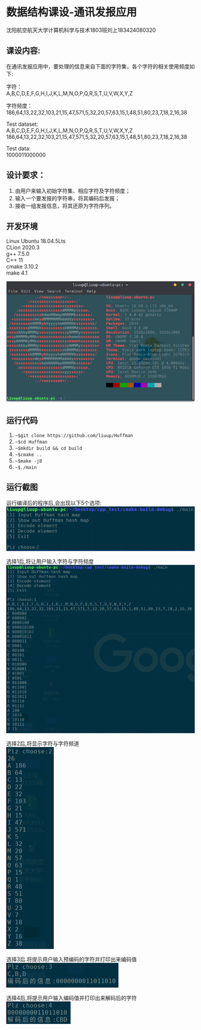 # 数据结构课设-通讯发报应用
沈阳航空航天大学计算机科学与技术1803班刘上183424080320  

## 课设内容:
在通讯发报应用中，要处理的信息来自下面的字符集，各个字符的相关使用频度如下:   

字符：  
A,B,C,D,E,F,G,H,I,J,K,L,M,N,O,P,Q,R,S,T,U,V,W,X,Y,Z 

字符频度：  
186,64,13,22,32,103,21,15,47,571,5,32,20,57,63,15,1,48,51,80,23,7,18,2,16,38 

Test dataset:  
A,B,C,D,E,F,G,H,I,J,K,L,M,N,O,P,Q,R,S,T,U,V,W,X,Y,Z  
186,64,13,22,32,103,21,15,47,571,5,32,20,57,63,15,1,48,51,80,23,7,18,2,16,38

Test data:  
1000011000000

## 设计要求： 
1. 由用户来输入初始字符集、相应字符及字符频度； 
2. 输入一个要发报的字符串，将其编码后发报； 
3. 接收一组发报信息，将其还原为字符序列。 

## 开发环境
Linux Ubuntu 18.04.5Lts  
CLion 2020.3  
g++ 7.5.0  
C++ 11  
cmake 3.10.2    
make 4.1  

![](./img/Screenshotfrom2020-10-0516-24-53.png)

## 运行代码
1. ```~$git clone https://github.com/liuup/Huffman```
2. ```~$cd Huffman```
3. ```~$mkdir build && cd build```
4. ```~$cmake ..```
5. ```~$make -j8```
6. ```~$./main```

## 运行截图
运行编译后的程序后,会出现以下5个选项:    
![1](img/Screenshotfrom2020-12-2218-00-19.png)

选择1后,将让用户输入字符与字符频度  
![2](img/Screenshotfrom2020-12-2218-00-41.png)

选择2后,将显示字符与字符频道  
![3](img/Screenshotfrom2020-12-2218-01-03.png)

选择3后.将提示用户输入预编码的字符并打印出来编码值  
![4](img/Screenshotfrom2020-12-2218-01-24.png)

选择4后,将提示用户输入编码值并打印出来解码后的字符  
![5](img/Screenshotfrom2020-12-2218-01-42.png)
